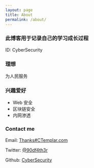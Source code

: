 ```yaml
---
layout: page
title: About
permalink: /about/
---
```


### 此博客用于记录自己的学习成长过程

ID: CyberSecurity  

### 理想

为人民服务

### 兴趣爱好

* Web 安全
* 区块链安全
* 内网渗透

### Contact me

Email: [Thanks#CTemplar.com](mailto:thanks@ctemplar.com)   

Twitter: [@90df4th3r](https://twitter.com/90df4th3r)   

Github: [CyberSecurity](https://github.com/CyberSecur1ty)   
